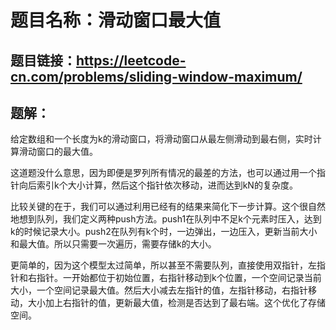 # 题目名称：滑动窗口最大值

## 题目链接：https://leetcode-cn.com/problems/sliding-window-maximum/


## 题解：

给定数组和一个长度为k的滑动窗口，将滑动窗口从最左侧滑动到最右侧，实时计算滑动窗口的最大值。

这道题没什么意思，因为即便是罗列所有情况的最差的方法，也可以通过用一个指针向后索引k个大小计算，然后这个指针依次移动，进而达到kN的复杂度。

比较关键的在于，我们可以通过利用已经有的结果来简化下一步计算。这个很自然地想到队列，我们定义两种push方法。push1在队列中不足k个元素时压入，达到k的时候记录大小。push2在队列有k个时，一边弹出，一边压入，更新当前大小和最大值。所以只需要一次遍历，需要存储k的大小。

更简单的，因为这个模型太过简单，所以甚至不需要队列，直接使用双指针，左指针和右指针。一开始都位于初始位置，右指针移动到k个位置，一个空间记录当前大小，一个空间记录最大值。然后大小减去左指针的值，左指针移动，右指针移动，大小加上右指针的值，更新最大值，检测是否达到了最右端。这个优化了存储空间。